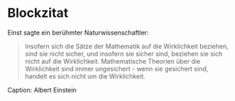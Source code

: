 # Blockzitat

Einst sagte ein berühmter Naturwissenschaftler:

> Insofern sich die Sätze der Mathematik auf die Wirklichkeit beziehen, sind sie nicht sicher, und insofern sie sicher sind, beziehen sie sich nicht auf die Wirklichkeit. Mathematische Theorien über die Wirklichkeit sind immer ungesichert - wenn sie gesichert sind, handelt es sich nicht um die Wirklichkeit.

Caption: Albert Einstein
